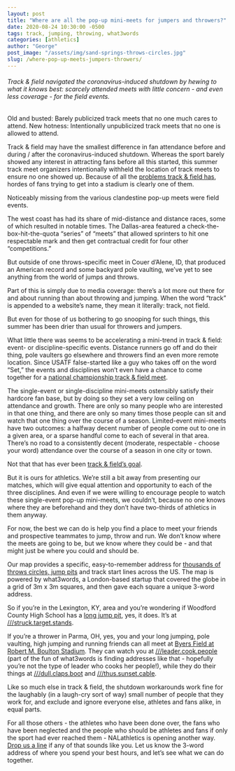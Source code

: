 ```yaml
---
layout: post
title: "Where are all the pop-up mini-meets for jumpers and throwers?"
date: 2020-08-24 10:30:00 -0500
tags: track, jumping, throwing, what3words
categories: [athletics]
author: "George"
post_image: "/assets/img/sand-springs-throws-circles.jpg"
slug: /where-pop-up-meets-jumpers-throwers/
---
```

<h6>Track & field navigated the coronavirus-induced shutdown by hewing to what it knows best: scarcely attended meets with little concern - and even less coverage - for the field events.</h6>

Old and busted: Barely publicized track meets that no one much cares to attend. New hotness: Intentionally unpublicized track meets that no one is allowed to attend. 

Track & field may have the smallest difference in fan attendance before and during / after the coronavirus-induced shutdown. Whereas the sport barely showed any interest in attracting fans before all this started, this summer track meet organizers intentionally withheld the location of track meets to ensure no one showed up. Because of all the [problems track & field has](https://nalathletics.com/blog/2020/03/30/athletics-wants-more-athletes), hordes of fans trying to get into a stadium is clearly one of them.

Noticeably missing from the various clandestine pop-up meets were field events. 

The west coast has had its share of mid-distance and distance races, some of which resulted in notable times. The Dallas-area featured a check-the-box-hit-the-quota “series” of “meets” that allowed sprinters to hit one respectable mark and then get contractual credit for four other “competitions.” 

But outside of one throws-specific meet in Couer d’Alene, ID, that produced an American record and some backyard pole vaulting, we’ve yet to see anything from the world of jumps and throws.

Part of this is simply due to media coverage: there’s a lot more out there for and about running than about throwing and jumping. When the word “track” is appended to a website’s name, they mean it literally: track, not field.

But even for those of us bothering to go snooping for such things, this summer has been drier than usual for throwers and jumpers.

What little there was seems to be accelerating a mini-trend in track & field: event- or discipline-specific events. Distance runners go off and do their thing, pole vaulters go elsewhere and throwers find an even more remote location. Since USATF false-started like a guy who takes off on the word “Set,” the events and disciplines won’t even have a chance to come together for a [national championship track & field meet](https://nalathletics.com/blog/2020/08/03/finding-professional-track-and-field-athletes). 

The single-event or single-discipline mini-meets ostensibly satisfy their hardcore fan base, but by doing so they set a very low ceiling on attendance and growth. There are only so many people who are interested in that one thing, and there are only so many times those people can sit and watch that one thing over the course of a season. Limited-event mini-meets have two outcomes: a halfway decent number of people come out to one in a given area, or a sparse handful come to each of several in that area. There’s no road to a consistently decent (moderate, respectable - choose your word) attendance over the course of a season in one city or town.

Not that that has ever been [track & field’s goal](https://nalathletics.com/blog/2020/03/30/athletics-wants-more-athletes). 

But it is ours for athletics. We’re still a bit away from presenting our matches, which will give equal attention and opportunity to each of the three disciplines. And even if we were willing to encourage people to watch these single-event pop-up mini-meets, we couldn’t, because no one knows where they are beforehand and they don’t have two-thirds of athletics in them anyway.

For now, the best we can do is help you find a place to meet your friends and prospective teammates to jump, throw and run. We don’t know where the meets are going to be, but we know where they could be - and that might just be where you could and should be.

Our map provides a specific, easy-to-remember address for [thousands of throws circles, jump pits](https://nalathletics.com/map) and track start lines across the US. The map is powered by what3words, a London-based startup that covered the globe in a grid of 3m x 3m squares, and then gave each square a unique 3-word address. 

So if you’re in the Lexington, KY, area and you’re wondering if Woodford County High School has a [long jump pit](https://nalathletics.com/map/stadium/8946), yes, it does. It’s at [///struck.target.stands](https://map.what3words.com/struck.target.stands). 

If you’re a thrower in Parma, OH, yes, you and your long jumping, pole vaulting, high jumping and running friends can all meet at [Byers Field at Robert M. Boulton Stadium](https://nalathletics.com/map/stadium/byers-field-at-robert-m-boulton-stadium/). They can watch you at [///leader.cook.people](https://map.what3words.com/leader.cook.people) (part of the fun of what3words is finding addresses like that - hopefully you’re not the type of leader who cooks her people!), while they do their things at [///dull.claps.boot](https://map.what3words.com/dull.claps.boot) and [///thus.sunset.cable](https://nalathletics.com/map/stadium/byers-field-at-robert-m-boulton-stadium/).

Like so much else in track & field, the shutdown workarounds work fine for the laughably (in a laugh-cry sort of way) small number of people that they work for, and exclude and ignore everyone else, athletes and fans alike, in equal parts.  

For all those others - the athletes who have been done over, the fans who have been neglected and the people who should be athletes and fans if only the sport had ever reached them - NALathletics is opening another way. <a href="mailto:george@nalathletics.com">Drop us a line</a> if any of that sounds like you. Let us know the 3-word address of where you spend your best hours, and let’s see what we can do together. 
